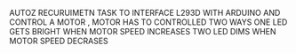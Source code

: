 AUTOZ RECURUIMETN TASK TO INTERFACE L293D WITH ARDUINO AND CONTROL A MOTOR  , MOTOR HAS TO CONTROLLED TWO WAYS ONE LED GETS BRIGHT WHEN MOTOR SPEED INCREASES TWO LED DIMS WHEN MOTOR SPEED DECRASES
